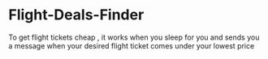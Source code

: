 # Flight-Deals-Finder
To get flight tickets cheap , it works when you sleep for you and sends you a message when your desired flight ticket comes under your lowest price
